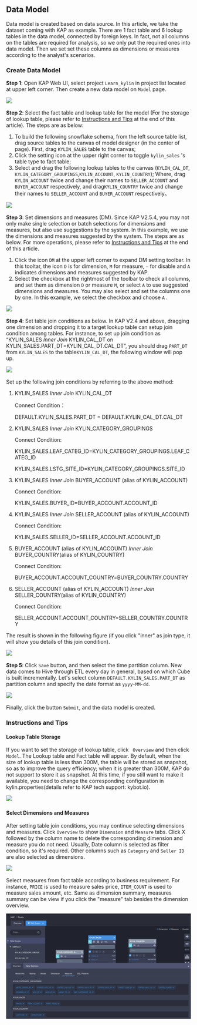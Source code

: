 ## Data Model

Data model is created based on data source. In this article, we take the dataset coming with KAP as example. There are 1 fact table and 6 lookup tables in the data model, connected by foreign keys. In fact, not all columns on the tables are required for analysis, so we only put the required ones into data model. Then we set set these columns as dimensions or measures according to the analyst's scenarios.

### Create Data Model

**Step 1**: Open KAP Web UI, select project `Learn_kylin` in project list located at upper left corner. Then create a new data model on `Model` page.

![](images/model_design_update_en_1.png)



**Step 2**: Select the fact table and lookup table for the model (For the storage of lookup table, please refer to [Instructions and Tips](instructions-and-tips) at the end of this article). The steps are as below:

1. To build the following snowflake schema, from the left source table list, drag source tables to the canvas of model designer (in the center of page). First, drag   `KYLIN_SALES` table to the canvas;
2. Click the setting icon at the upper right corner to toggle `kylin_sales` 's table type to fact table;
3. Select and drag the following lookup tables to the canvas (`KYLIN_CAL_DT`, `KYLIN_CATEGORY_GROUPINGS`,`KYLIN_ACCOUNT`, `KYLIN_COUNTRY`); Where, drag `KYLIN_ACCOUNT` twice and change their names to `SELLER_ACCOUNT` and `BUYER_ACCOUNT` respectively, and drag`KYLIN_COUNTRY` twice and change their names to `SELLER_ACCOUNT` and `BUYER_ACCOUNT` respectively。

![](images/model_design_update_en_2.png)

**Step 3**: Set dimensions and measures (DM). Since KAP V2.5.4, you may not only make single selection or batch selections for dimensions and measures, but also use suggestions by the system. In this example, we use the dimensions and measures suggested by the system. The steps are as below. For more operations, please refer to [Instructions and Tips](instructions-and-tips) at the end of this article. 

1. Click the icon `DM` at the upper left corner to expand DM setting toolbar. In this tooltar, the icon `D` is for dimension, `M` for measure, `—`  for disable and `A` indicates dimensions and measures suggested by KAP.
2. Select the checkbox at the rightmost of the toolbar to check all columns, and set them as dimension `D` or measure `M`, or select `A` to use suggested dimensions and measures. You may also select and set the columns one by one. In this example, we select the checkbox and choose `A` .

![](images/model_design_update_en_3.png)

**Step 4**: Set table join conditions as below. In KAP V2.4 and above, dragging one dimension and dropping it to a target lookup table can setup join condition among tables. For instance, to set up join condition as “KYLIN_SALES *Inner Join* KYLIN\_CAL\_DT on KYLIN\_SALES.PART_DT=KYLIN\_CAL\_DT.CAL\_DT”, you should drag `PART_DT` from `KYLIN_SALES` to the table`KYLIN_CAL_DT`, the following window will pop up.

![](images/model_design_update_en_4.png)

Set up the following join conditions by referring to the above method:

1. KYLIN_SALES *Inner Join* KYLIN\_CAL\_DT 

   Connect Condition：

   DEFAULT.KYLIN\_SALES.PART_DT = DEFAULT.KYLIN\_CAL\_DT.CAL\_DT

2. KYLIN_SALES *Inner Join* KYLIN\_CATEGORY_GROUPINGS 

   Connect Condition: 

   KYLIN_SALES.LEAF_CATEG_ID=KYLIN\_CATEGORY\_GROUPINGS.LEAF_CATEG_ID

   KYLIN_SALES.LSTG_SITE_ID=KYLIN\_CATEGORY\_GROUPINGS.SITE_ID 

3. KYLIN_SALES *Inner Join* BUYER_ACCOUNT (alias of KYLIN_ACCOUNT)

   Connect Condition: 

   KYLIN_SALES.BUYER_ID=BUYER_ACCOUNT.ACCOUNT_ID 

4. KYLIN_SALES *Inner Join* SELLER_ACCOUNT (alias of KYLIN_ACCOUNT) 

   Connect Condition: 

   KYLIN_SALES.SELLER_ID=SELLER_ACCOUNT.ACCOUNT_ID 

5. BUYER_ACCOUNT (alias of KYLIN_ACCOUNT) *Inner Join* BUYER_COUNTRY(alias of KYLIN\_COUNTRY) 

   Connect Condition: 

   BUYER_ACCOUNT.ACCOUNT_COUNTRY=BUYER_COUNTRY.COUNTRY 

6. SELLER_ACCOUNT (alias of KYLIN_ACCOUNT) *Inner Join* SELLER_COUNTRY(alias of KYLIN\_COUNTRY)

   Connect Condition: 

   SELLER_ACCOUNT.ACCOUNT_COUNTRY=SELLER_COUNTRY.COUNTRY

The result is shown in the following figure (if you click "inner" as join type, it will show you details of this join condition).

![](images/model_design_update_en_5.png)



**Step 5**: Click `Save` button, and then select the time partition column. New data comes to Hive through ETL every day in general, based on which Cube is built incrementally. Let's select column `DEFAULT.KYLIN_SALES.PART_DT` as partition column and specify the date format as `yyyy-MM-dd`.

![](images/model_design_update_en_7.png)

Finally, click the button `Submit`, and the data model is created.

### Instructions and Tips

#### Lookup Table Storage

If you want to set the storage of lookup table, click ` Overview` and then click `Model`. The Lookup table and Fact table will appear. By default, when the size of lookup table is less than 300M, the table will be stored as snapshot, so as to improve the query efficiency; when it is greater than 300M,  KAP do not support to store it as snapshot. At this time, if you still want to make it available, you need to change the corresponding configuration in kylin.properties(details refer to KAP tech support: kybot.io).

![](images/model_design_update_en_6.png)



#### Select Dimensions and Measures

After setting table join conditions, you may continue selecting dimensions and measures. Click `Overview` to show `Dimension` and `Measure` tabs. Click X followed by the column name to delete the corresponding dimension and measure you do not need. Usually, Date column is selected as filter condition, so it's required. Other columns such as `Category` and `Seller ID` are also selected as dimensions. 

![](images/model_design_update_en_8.png)



Select measures from fact table according to business requirement. For instance, `PRICE` is used to measure sales price, `ITEM_COUNT` is used to measure sales amount, etc. Same as dimension summary, measures summary can be view if you click the "measure" tab besides the dimension overview.

![](images/model_design_update_en_9.png)
